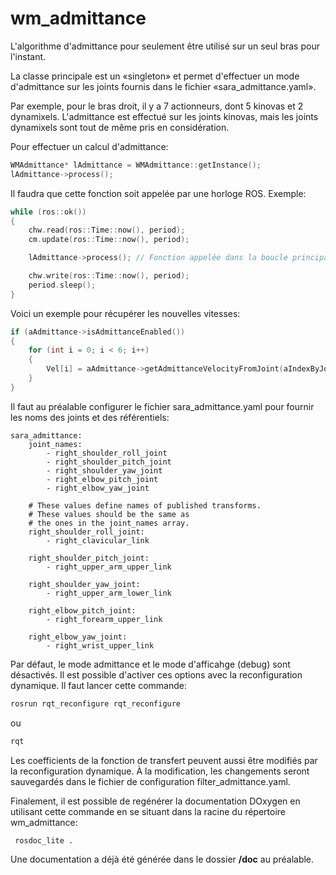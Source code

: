 # wm_admittance

L'algorithme d'admittance pour seulement être utilisé sur un seul bras pour l'instant.

La classe principale est un «singleton» et permet d'effectuer un mode d'admittance sur les
joints fournis dans le fichier «sara_admittance.yaml».

Par exemple, pour le bras droit, il y a 7 actionneurs, dont 5 kinovas et 2 dynamixels. L'admittance est effectué sur les joints kinovas, mais les joints dynamixels sont tout de  même pris en considération.

Pour effectuer un calcul d'admittance:
```cpp
WMAdmittance* lAdmittance = WMAdmittance::getInstance();
lAdmittance->process();
```

Il faudra que cette fonction soit appelée par une horloge ROS. Exemple:

```cpp
while (ros::ok()) 
{
    chw.read(ros::Time::now(), period);
    cm.update(ros::Time::now(), period);

    lAdmittance->process(); // Fonction appelée dans la boucle principale de ROS (après le update et avant le write)

    chw.write(ros::Time::now(), period);
    period.sleep();
}
```

Voici un exemple pour récupérer les nouvelles vitesses:
```cpp
if (aAdmittance->isAdmittanceEnabled())
{
    for (int i = 0; i < 6; i++) 
    {
        Vel[i] = aAdmittance->getAdmittanceVelocityFromJoint(aIndexByJointNameMap[i]);
    }
}
```

Il faut au préalable configurer le fichier sara_admittance.yaml pour fournir les noms des joints et des référentiels:
```
sara_admittance:
    joint_names:
        - right_shoulder_roll_joint
        - right_shoulder_pitch_joint
        - right_shoulder_yaw_joint
        - right_elbow_pitch_joint
        - right_elbow_yaw_joint

    # These values define names of published transforms.
    # These values should be the same as
    # the ones in the joint_names array.
    right_shoulder_roll_joint:
        - right_clavicular_link

    right_shoulder_pitch_joint:    
        - right_upper_arm_upper_link

    right_shoulder_yaw_joint:    
        - right_upper_arm_lower_link

    right_elbow_pitch_joint:    
        - right_forearm_upper_link

    right_elbow_yaw_joint:    
        - right_wrist_upper_link
```

Par défaut, le mode admittance et le mode d'afficahge (debug) sont désactivés. Il est possible d'activer ces options avec la reconfiguration dynamique. Il faut lancer cette commande:
```sh
rosrun rqt_reconfigure rqt_reconfigure
```
ou
```sh
rqt
```

Les coefficients de la fonction de transfert peuvent aussi être modifiés par la reconfiguration dynamique. À la modification, les changements seront sauvegardés dans le fichier de configuration filter_admittance.yaml.

Finalement, il est possible de regénérer la documentation DOxygen en utilisant cette commande en se situant dans la racine du répertoire wm_admittance:
```sh
 rosdoc_lite .
```
Une documentation a déjà été générée dans le dossier **/doc** au préalable.

